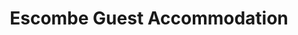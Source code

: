 ---
title: "Escombe Guest Accommodation"
address: "Lockstown Valleymount Glendalough rd Blessington Co. Wicklow"
tel: "(045)867157"
county: "Wicklow"
category: "Guesthouses"
type: "Content"
lat: "53.07733038"
lng: "-6.532135854"
---